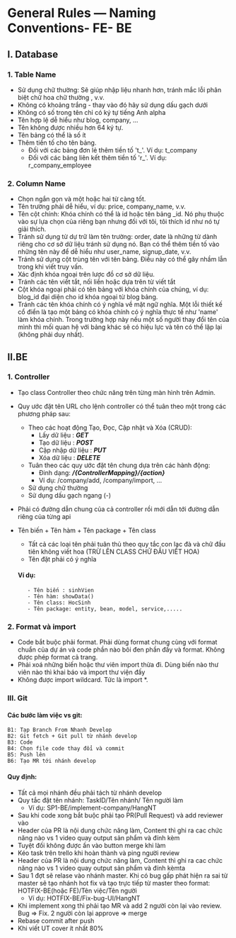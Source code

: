 # General Rules — Naming Conventions- FE- BE
## I. Database
### 1. Table Name
- Sử dụng chữ thường:  Sẽ giúp nhập liệu nhanh hơn, tránh mắc lỗi phân biệt chữ hoa chữ thường , v.v.
- Không có khoảng trắng - thay vào đó hãy sử dụng dấu gạch dưới
- Không có số trong tên chỉ có ký tự tiếng Anh alpha
- Tên hợp lệ dễ hiểu như blog, company, ...
- Tên không được nhiều hơn 64 ký tự.
- Tên bảng có thể là số ít
- Thêm tiền tố cho tên bảng. 
    - Đối với các bảng đơn lẻ thêm tiền tố 't_'. Ví dụ: t_company
    - Đối với các bảng liên kết thêm tiền tố 'r_'. Ví dụ: r_company_employee
### 2. Column Name
- Chọn ngắn gọn và một hoặc hai từ càng tốt.
- Tên trường phải dễ hiểu, ví dụ: price, company_name, v.v.
- Tên cột chính: Khóa chính có thể là id hoặc tên bảng _id. Nó phụ thuộc vào sự lựa chọn của riêng bạn nhưng đối với tôi, tôi thích id như nó tự giải thích.
- Tránh sử dụng từ dự trữ làm tên trường: order, date là những từ dành riêng cho cơ sở dữ liệu tránh sử dụng nó. Bạn có thể thêm tiền tố vào những tên này để dễ hiểu như user_name, signup_date, v.v.
- Tránh sử dụng cột trùng tên với tên bảng. Điều này có thể gây nhầm lẫn trong khi viết truy vấn.
- Xác định khóa ngoại trên lược đồ cơ sở dữ liệu.
- Tránh các tên viết tắt, nối liền hoặc dựa trên từ viết tắt
- Cột khóa ngoại phải có tên bảng với khóa chính của chúng, ví dụ: blog_id đại diện cho id khóa ngoại từ blog bảng.
- Tránh các tên khóa chính có ý nghĩa về mặt ngữ nghĩa. Một lỗi thiết kế cổ điển là tạo một bảng có khóa chính có ý nghĩa thực tế như 'name' làm khóa chính. Trong trường hợp này nếu một số người thay đổi tên của mình thì mối quan hệ với bảng khác sẽ có hiệu lực và tên có thể lặp lại (không phải duy nhất).
## II.BE
### 1. Controller
- Tạo class Controller theo chức năng trên từng màn hình trên Admin.
- Quy ước đặt tên URL cho lệnh controller có thể tuân theo một trong các phương pháp sau:
    - Theo các hoạt động Tạo, Đọc, Cập nhật và Xóa (CRUD):
        - Lấy dữ liệu : ***GET***
        - Tạo dữ liệu : ***POST***
        - Cập nhập dữ liệu : ***PUT***
        - Xóa dữ liệu : ***DELETE***
    - Tuân theo các quy ước đặt tên chung dựa trên các hành động:
        - Đinh dạng: ***/{ControllerMapping}/{action}***
        - Ví dụ: /company/add, /company/import, ...
    - Sử dụng chữ thường
    - Sử dụng dấu gạch ngang (-)
- Phải có đường dẫn chung của cả controller rồi mới dẫn tới đường dẫn riêng của từng api
- Tên biến + Tên hàm + Tên package + Tên class
   - Tất cả các loại tên phải tuân thủ theo quy tắc con lạc đà và chữ đầu tiên không viết hoa (TRỪ LÊN CLASS CHỮ ĐẦU VIẾT HOA)
   - Tên đặt phải có ý nghĩa 
   
   #### Ví dụ:
         - Tên biến : sinhVien
         - Tên hàm: showData()
         - Tên class: HocSinh
         - Tên package: entity, bean, model, service,.....
### 2. Format và import 
- Code bắt buộc phải format. Phải dùng format chung cùng với format chuẩn của dự án và code phần nào bôi đen phần đấy và format. Không được phép format cả trang.
- Phải xoá những biến hoặc thư viên import thừa đi. Dùng biến nào thư viên nào thì khai báo và import thư viện đấy
- Không được import wildcard. Tức là import *.

### III. Git
#### Các bước làm việc vs git:
    B1: Tạp Branch From Nhanh Develop
    B2: Git fetch + Git pull từ nhánh develop
    B3: Code
    B4: Chọn file code thay đổi và commit 
    B5: Push lên
    B6: Tạo MR tới nhánh develop

#### Quy định:
 - Tất cả mọi nhánh đều phải tách từ nhánh develop
 - Quy tắc đặt tên nhánh: TaskID/Tên nhánh/ Tên người làm 
    - Ví dụ: SP1-BE/implement-company/HangNT
 - Sau khi code xong bắt buộc phải tạo PR(Pull Request) và add reviewer vào
 - Header của PR là nội dung chức năng làm, Content thì ghi ra cac chức năng nào vs 1 video quay output sản phẩm và đính kèm
 - Tuyệt đối không được ấn vào button merge khi làm 
 - Kéo task trên trello khi hoàn thành và ping người review 
 - Header của PR là nội dung chức năng làm, Content thì ghi ra cac chức năng nào vs 1 video quay output sản phẩm và đính kèmta
 - Sau 1 đợt sẽ relase vào nhánh master. Khi có bug gấp phát hiện ra sai từ master sẽ tạo nhánh hot fix và tạo trực tiếp từ master theo format: HOTFIX-BE(hoặc FE)/Tên việc/Tên người
    - Ví dụ: HOTFIX-BE/Fix-bug-UI/HangNT
 - Khi implement xong thì phải tạo MR và add 2 người còn lại vào review. Bug => Fix. 2 người còn lại approve => merge 
 - Rebase commit after push 
- Khi viết UT cover ít nhất 80%
